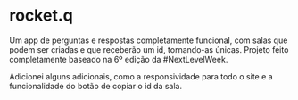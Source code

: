# rocket.q

Um app de perguntas e respostas completamente funcional, com salas que podem ser criadas e que receberão um id, tornando-as únicas.
Projeto feito completamente baseado na 6º edição da #NextLevelWeek.

Adicionei alguns adicionais, como a responsividade para todo o site e a funcionalidade do botão de copiar o id da sala.
